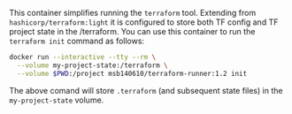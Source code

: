 This container simplifies running the `terraform` tool. Extending from `hashicorp/terraform:light`
it is configured to store both TF config and TF project state in the /terraform. You can use this
container to run the `terraform init` command as follows:

```sh
docker run --interactive --tty --rm \
  --volume my-project-state:/terraform \
  --volume $PWD:/project msb140610/terraform-runner:1.2 init
```

The above comand will store `.terraform` (and subsequent state files) in the `my-project-state`
volume.
